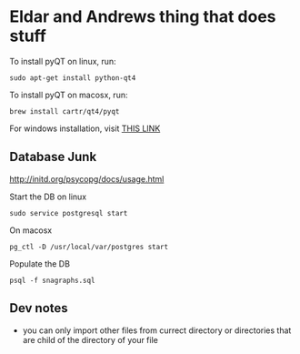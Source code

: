 # Eldar and Andrews thing that does stuff

To install pyQT on linux, run:
```
sudo apt-get install python-qt4
```
To install pyQT on macosx, run:
```
brew install cartr/qt4/pyqt
```

For windows installation, visit [THIS LINK](https://www.riverbankcomputing.com/software/pyqt/download)

## Database Junk

http://initd.org/psycopg/docs/usage.html

Start the DB on linux
```
sudo service postgresql start
```
On macosx
```
pg_ctl -D /usr/local/var/postgres start
```

Populate the DB
```
psql -f snagraphs.sql
```


## Dev notes

- you can only import other files from currect directory or directories that are child of the directory of your file 